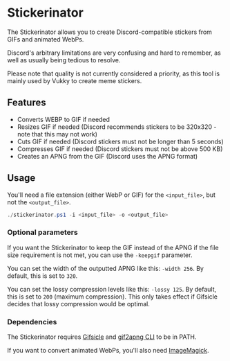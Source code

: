 # Stickerinator

The Stickerinator allows you to create Discord-compatible stickers from GIFs and animated WebPs.

Discord's arbitrary limitations are very confusing and hard to remember, as well as usually being tedious to resolve.

Please note that quality is not currently considered a priority, as this tool is mainly used by Vukky to create meme stickers.

## Features

* Converts WEBP to GIF if needed
* Resizes GIF if needed (Discord recommends stickers to be 320x320 - note that this may not work)
* Cuts GIF if needed (Discord stickers must not be longer than 5 seconds)
* Compresses GIF if needed (Discord stickers must not be above 500 KB)
* Creates an APNG from the GIF (Discord uses the APNG format)

## Usage

You'll need a file extension (either WebP or GIF) for the `<input_file>`, but not the `<output_file>`.

```powershell
./stickerinator.ps1 -i <input_file> -o <output_file>
```

### Optional parameters

If you want the Stickerinator to keep the GIF instead of the APNG if the file size requirement is not met, you can use the `-keepgif` parameter.

You can set the width of the outputted APNG like this: `-width 256`. By default, this is set to `320`.

You can set the lossy compression levels like this: `-lossy 125`. By default, this is set to `200` (maximum compression). This only takes effect if Gifsicle decides that lossy compression would be optimal.

### Dependencies

The Stickerinator requires [Gifsicle](http://www.lcdf.org/gifsicle/) and [gif2apng CLI](https://sourceforge.net/projects/gif2apng/files/) to be in PATH.

If you want to convert animated WebPs, you'll also need [ImageMagick](https://imagemagick.org).
